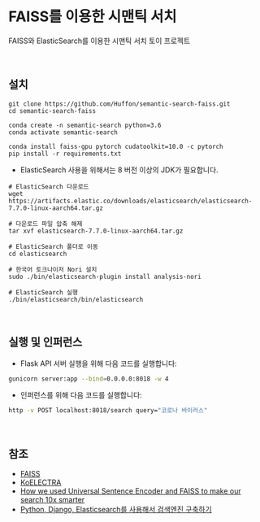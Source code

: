 # FAISS를 이용한 시맨틱 서치

FAISS와 ElasticSearch를 이용한 시맨틱 서치 토이 프로젝트

<br/>

## 설치

```
git clone https://github.com/Huffon/semantic-search-faiss.git
cd semantic-search-faiss

conda create -n semantic-search python=3.6
conda activate semantic-search

conda install faiss-gpu pytorch cudatoolkit=10.0 -c pytorch
pip install -r requirements.txt
```

- ElasticSearch 사용을 위해서는 8 버전 이상의 JDK가 필요합니다.

```
# ElasticSearch 다운로드
wget https://artifacts.elastic.co/downloads/elasticsearch/elasticsearch-7.7.0-linux-aarch64.tar.gz

# 다운로드 파일 압축 해제
tar xvf elasticsearch-7.7.0-linux-aarch64.tar.gz

# ElasticSearch 폴더로 이동
cd elasticsearch

# 한국어 토크나이저 Nori 설치
sudo ./bin/elasticsearch-plugin install analysis-nori

# ElasticSearch 실행
./bin/elasticsearch/bin/elasticsearch
```

<br/>

## 실행 및 인퍼런스

- Flask API 서버 실행을 위해 다음 코드를 실행합니다:

```bash
gunicorn server:app --bind=0.0.0.0:8018 -w 4
```

- 인퍼런스를 위해 다음 코드를 실행합니다:

```bash
http -v POST localhost:8018/search query="코로나 바이러스"
```

<br/>

## 참조
- [FAISS](https://github.com/facebookresearch/faiss)
- [KoELECTRA](https://github.com/monologg/KoELECTRA)
- [How we used Universal Sentence Encoder and FAISS to make our search 10x smarter](https://blog.onebar.io/building-a-semantic-search-engine-using-open-source-components-e15af5ed7885)
- [Python, Django, Elasticsearch를 사용해서 검색엔진 구축하기](https://blog.nerdfactory.ai/2019/04/29/django-elasticsearch-restframework.html)
